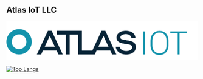 ## Atlas IoT LLC
![alt text](https://github.com/AtlasIoT-development/.github/blob/main/profile/IOT%20TURQUOISE.png)

[![Top Langs](https://github-readme-stats.vercel.app/api/top-langs/?username=AtlasIoT-development)](https://github.com/anuraghazra/github-readme-stats)

<!--

**Here are some ideas to get you started:**

🙋‍♀️ A short introduction - what is your organization all about?
🌈 Contribution guidelines - how can the community get involved?
👩‍💻 Useful resources - where can the community find your docs? Is there anything else the community should know?
🍿 Fun facts - what does your team eat for breakfast?
🧙 Remember, you can do mighty things with the power of [Markdown](https://guides.github.com/features/mastering-markdown/)
-->
